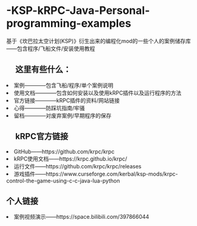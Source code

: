 # -KSP-kRPC-Java-Personal-programming-examples
基于《坎巴拉太空计划(KSP)》衍生出来的编程化mod的一些个人的案例储存库——包含程序/飞船文件/安装使用教程<br>
<ul><h2>这里有些什么：</h2></ul>
  <li>案例————包含飞船/程序/单个案例说明</li>
  <li>使用文档————包含如何安装以及使用kRPC插件以及运行程序的方法</li>
  <li>官方链接————kRPC插件的资料/网站链接</li>
  <li>心得————防踩坑指南/牢骚</li>
  <li>留档————对废弃案例/早期程序的保存</li>
  
<ul><h2>kRPC官方链接</h2></ul>
<li>GitHub——https://github.com/krpc/krpc</li>
<li>kRPC使用文档——https://krpc.github.io/krpc/</li>
<li>运行文件——https://github.com/krpc/krpc/releases</li>
<li>游戏插件——https://www.curseforge.com/kerbal/ksp-mods/krpc-control-the-game-using-c-c-java-lua-python</li>

<h2>个人链接</h2>
<li>案例视频演示——https://space.bilibili.com/397866044</li>
